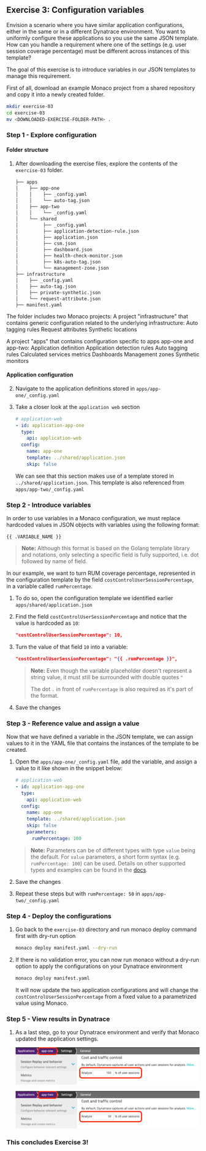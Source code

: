 ## Exercise 3: Configuration variables

Envision a scenario where you have similar application configurations, either in the same or in a different Dynatrace environment. You want to uniformly configure these applications so you use the same JSON template. How can you handle a requirement where one of the settings (e.g. user session coverage percentage) must be different across instances of this template?

The goal of this exercise is to introduce variables in our JSON templates to manage this requirement.

First of all, download an example Monaco project from a shared repository and copy it into a newly created folder.
```bash
mkdir exercise-03
cd exercise-03
mv <DOWNLOADED-EXERCISE-FOLDER-PATH> .
```

### Step 1 - Explore configuration

#### Folder structure

1. After downloading the exercise files, explore the contents of the `exercise-03` folder. 

    ```text
    ├── apps
    │    ├── app-one
    │    │    ├── _config.yaml
    │    │    └── auto-tag.json
    │    ├── app-two
    │    │    └── _config.yaml
    │    └── shared
    │         ├── _config.yaml
    │         ├── application-detection-rule.json
    │         ├── application.json
    │         ├── csm.json
    │         ├── dashboard.json
    │         ├── health-check-monitor.json
    │         ├── k8s-auto-tag.json
    │         └── management-zone.json
    ├── infrastructure
    │    ├── _config.yaml
    │    ├── auto-tag.json
    │    ├── private-synthetic.json
    │    └── request-attribute.json
    ├── manifest.yaml
    ```

The folder includes two Monaco projects:
A project "infrastructure" that contains generic configuration related to the underlying infrastructure:
Auto tagging rules
Request attributes
Synthetic locations

A project "apps" that contains configuration specific to apps app-one and app-two:
Application definition
Application detection rules
Auto tagging rules
Calculated services metrics
Dashboards
Management zones
Synthetic monitors

#### Application configuration

2. Navigate to the application definitions stored in `apps/app-one/_config.yaml`

3. Take a closer look at the `application web` section

    ```yaml
    # application-web 
    - id: application-app-one
      type:
        api: application-web
      config:
        name: app-one
        template: ../shared/application.json
        skip: false
    ```

    We can see that this section makes use of a template stored in `../shared/application.json`. This template is also referenced from `apps/app-two/_config.yaml`

### Step 2 - Introduce variables

In order to use variables in a Monaco configuration, we must replace hardcoded values in JSON objects with variables using the following format:

```text
{{ .VARIABLE_NAME }}
```

> **Note:** Although this format is based on the Golang template library and notations, only selecting a specific field is fully supported, i.e. dot followed by name of field.

In our example, we want to turn RUM coverage percentage, represented in the configuration template by the field `costControlUserSessionPercentage`, in a variable called `rumPercentage`.

1. To do so, open the configuration template we identified earlier `apps/shared/application.json`

2. Find the field `costControlUserSessionPercentage` and notice that the value is hardcoded as `10`:

    ```json
    "costControlUserSessionPercentage": 10,
    ```

3. Turn the value of that field `10` into a variable:

    ```json
    "costControlUserSessionPercentage": "{{ .rumPercentage }}",
    ```

    > **Note:** Even though the variable placeholder doesn't represent a string value, it must still be surrounded with double quotes `"`
    >
    >The dot `.` in front of `rumPercentage` is also required as it's part of the format.

4. Save the changes

### Step 3 - Reference value and assign a value

Now that we have defined a variable in the JSON template, we can assign values to it in the YAML file that contains the instances of the template to be created.

1. Open the `apps/app-one/_config.yaml` file, add the variable, and assign a value to it like shown in the snippet below:

    ```yaml
    # application-web 
    - id: application-app-one
      type:
        api: application-web
      config:
        name: app-one
        template: ../shared/application.json
        skip: false
        parameters:
          rumPercentage: 100
    ```

    > **Note:** Parameters can be of different types with type `value` being the default. For `value` parameters, a short form syntax (e.g. `rumPercentage: 100`) can be used. Details on other supported types and examples can be found in the [docs](https://www.dynatrace.com/support/help/manage/configuration-as-code/configuration/yaml-configuration#parameters).

2. Save the changes

3. Repeat these steps but with `rumPercentage: 50` in `apps/app-two/_config.yaml`

### Step 4 - Deploy the configurations

1. Go back to the `exercise-03` directory and run monaco deploy command first with dry-run option
    
    ```bash  
    monaco deploy manifest.yaml --dry-run   
    ```
    
2. If there is no validation error, you can now run monaco without a dry-run option to apply the configurations on your Dynatrace environment

    ```bash  
    monaco deploy manifest.yaml 
    ```
    
    It will now update the two application configurations and will change the `costControlUserSessionPercentage` from a fixed value to a parametrized value using Monaco.

### Step 5 - View results in Dynatrace

1. As a last step, go to your Dynatrace environment and verify that Monaco updated the application settings.

    ![RUM coverage app-one](../../assets/images/04_rum_app1.png)

    ![RUM coverage app-two](../../assets/images/04_rum_app2.png)

### This concludes Exercise 3!
